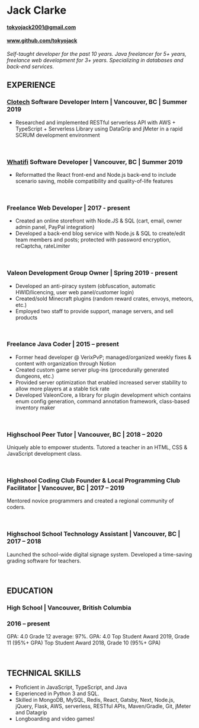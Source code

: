 # Jack Clarke

#### tokyojack2001@gmail.com
#### www.github.com/tokyojack 

*Self-taught developer for the past 10 years. Java freelancer for 5+ years, freelance web development for 3+ years. Specializing in databases and back-end services.*


## EXPERIENCE 
### [Clotech](http://clotech.ca/) Software Developer Intern | Vancouver, BC | Summer 2019

* Researched and implemented RESTful serverless API with AWS + TypeScript + Serverless Library using DataGrip and jMeter in a rapid SCRUM development environment

<br/>

### [Whatifi](https://subscribe.whatifi.io/signup/) Software Developer | Vancouver, BC | Summer 2019

* Reformatted the React front-end and Node.js back-end to include scenario saving, mobile compatibility and quality-of-life features

<br/>

### Freelance Web Developer | 2017 - present

* Created an online storefront with Node.JS & SQL (cart, email, owner admin panel, PayPal integration)
* Developed a back-end blog service with Node.js & SQL to create/edit team members and posts; protected with password encryption, reCaptcha, rateLimiter

<br/>

### Valeon Development Group Owner | Spring 2019 - present

* Developed an anti-piracy system (obfuscation, automatic HWID/licencing, user web panel/customer login)
* Created/sold Minecraft plugins (random reward crates, envoys, meteors, etc.)
* Employed two staff to provide support, manage servers, and sell products

<br/>

### Freelance Java Coder | 2015 – present

* Former head developer @ VerixPvP; managed/organized weekly fixes & content with organization through Notion
* Created custom game server plug-ins (procedurally generated dungeons, etc.)
* Provided server optimization that enabled increased server stability to allow  more players at a stable tick rate
* Developed ValeonCore, a library for plugin development which contains enum config generation, command annotation framework, class-based inventory maker

<br/>

### Highschool Peer Tutor | Vancouver, BC | 2018 – 2020

Uniquely able to empower students. Tutored a teacher in an HTML, CSS & JavaScript development class.

<br/>

### Highshool Coding Club Founder & Local Programming Club Facilitator | Vancouver, BC | 2017 – 2019

Mentored novice programmers and created a regional community of coders.

<br/>

### Highschool School Technology Assistant | Vancouver, BC | 2017 – 2018

Launched the school-wide digital signage system. Developed a time-saving grading software for teachers. 

<br/>


## EDUCATION
### High School | Vancouver, British Columbia
### 2016 – present
GPA: 4.0
Grade 12 average: 97%. GPA: 4.0
Top Student Award 2019, Grade 11 (95%+ GPA)
Top Student Award 2018, Grade 10 (95%+ GPA)

<br/>

## TECHNICAL SKILLS
* Proficient in JavaScript, TypeScript, and Java
* Experienced in Python 3 and SQL.
* Skilled in MongoDB, MySQL, Redis, React, Gatsby, Next, Node.js, jQuery, Flask, AWS, serverless, RESTful APIs, Maven/Gradle, Git, jMeter and Datagrip
* Longboarding and video games!
